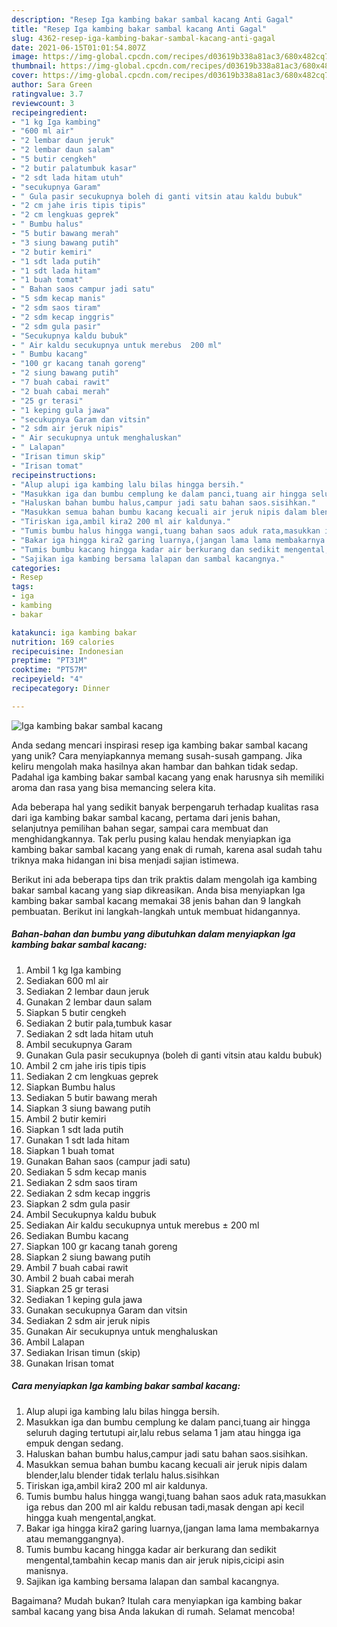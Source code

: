 ```yaml
---
description: "Resep Iga kambing bakar sambal kacang Anti Gagal"
title: "Resep Iga kambing bakar sambal kacang Anti Gagal"
slug: 4362-resep-iga-kambing-bakar-sambal-kacang-anti-gagal
date: 2021-06-15T01:01:54.807Z
image: https://img-global.cpcdn.com/recipes/d03619b338a81ac3/680x482cq70/iga-kambing-bakar-sambal-kacang-foto-resep-utama.jpg
thumbnail: https://img-global.cpcdn.com/recipes/d03619b338a81ac3/680x482cq70/iga-kambing-bakar-sambal-kacang-foto-resep-utama.jpg
cover: https://img-global.cpcdn.com/recipes/d03619b338a81ac3/680x482cq70/iga-kambing-bakar-sambal-kacang-foto-resep-utama.jpg
author: Sara Green
ratingvalue: 3.7
reviewcount: 3
recipeingredient:
- "1 kg Iga kambing"
- "600 ml air"
- "2 lembar daun jeruk"
- "2 lembar daun salam"
- "5 butir cengkeh"
- "2 butir palatumbuk kasar"
- "2 sdt lada hitam utuh"
- "secukupnya Garam"
- " Gula pasir secukupnya boleh di ganti vitsin atau kaldu bubuk"
- "2 cm jahe iris tipis tipis"
- "2 cm lengkuas geprek"
- " Bumbu halus"
- "5 butir bawang merah"
- "3 siung bawang putih"
- "2 butir kemiri"
- "1 sdt lada putih"
- "1 sdt lada hitam"
- "1 buah tomat"
- " Bahan saos campur jadi satu"
- "5 sdm kecap manis"
- "2 sdm saos tiram"
- "2 sdm kecap inggris"
- "2 sdm gula pasir"
- "Secukupnya kaldu bubuk"
- " Air kaldu secukupnya untuk merebus  200 ml"
- " Bumbu kacang"
- "100 gr kacang tanah goreng"
- "2 siung bawang putih"
- "7 buah cabai rawit"
- "2 buah cabai merah"
- "25 gr terasi"
- "1 keping gula jawa"
- "secukupnya Garam dan vitsin"
- "2 sdm air jeruk nipis"
- " Air secukupnya untuk menghaluskan"
- " Lalapan"
- "Irisan timun skip"
- "Irisan tomat"
recipeinstructions:
- "Alup alupi iga kambing lalu bilas hingga bersih."
- "Masukkan iga dan bumbu cemplung ke dalam panci,tuang air hingga seluruh daging tertutupi air,lalu rebus selama 1 jam atau hingga iga empuk dengan sedang."
- "Haluskan bahan bumbu halus,campur jadi satu bahan saos.sisihkan."
- "Masukkan semua bahan bumbu kacang kecuali air jeruk nipis dalam blender,lalu blender tidak terlalu halus.sisihkan"
- "Tiriskan iga,ambil kira2 200 ml air kaldunya."
- "Tumis bumbu halus hingga wangi,tuang bahan saos aduk rata,masukkan iga rebus dan 200 ml air kaldu rebusan tadi,masak dengan api kecil hingga kuah mengental,angkat."
- "Bakar iga hingga kira2 garing luarnya,(jangan lama lama membakarnya atau memanggangnya)."
- "Tumis bumbu kacang hingga kadar air berkurang dan sedikit mengental,tambahin kecap manis dan air jeruk nipis,cicipi asin manisnya."
- "Sajikan iga kambing bersama lalapan dan sambal kacangnya."
categories:
- Resep
tags:
- iga
- kambing
- bakar

katakunci: iga kambing bakar 
nutrition: 169 calories
recipecuisine: Indonesian
preptime: "PT31M"
cooktime: "PT57M"
recipeyield: "4"
recipecategory: Dinner

---
```



![Iga kambing bakar sambal kacang](https://img-global.cpcdn.com/recipes/d03619b338a81ac3/680x482cq70/iga-kambing-bakar-sambal-kacang-foto-resep-utama.jpg)

Anda sedang mencari inspirasi resep iga kambing bakar sambal kacang yang unik? Cara menyiapkannya memang susah-susah gampang. Jika keliru mengolah maka hasilnya akan hambar dan bahkan tidak sedap. Padahal iga kambing bakar sambal kacang yang enak harusnya sih memiliki aroma dan rasa yang bisa memancing selera kita.

Ada beberapa hal yang sedikit banyak berpengaruh terhadap kualitas rasa dari iga kambing bakar sambal kacang, pertama dari jenis bahan, selanjutnya pemilihan bahan segar, sampai cara membuat dan menghidangkannya. Tak perlu pusing kalau hendak menyiapkan iga kambing bakar sambal kacang yang enak di rumah, karena asal sudah tahu triknya maka hidangan ini bisa menjadi sajian istimewa.




Berikut ini ada beberapa tips dan trik praktis dalam mengolah iga kambing bakar sambal kacang yang siap dikreasikan. Anda bisa menyiapkan Iga kambing bakar sambal kacang memakai 38 jenis bahan dan 9 langkah pembuatan. Berikut ini langkah-langkah untuk membuat hidangannya.

<!--inarticleads1-->

##### Bahan-bahan dan bumbu yang dibutuhkan dalam menyiapkan Iga kambing bakar sambal kacang:

1. Ambil 1 kg Iga kambing
1. Sediakan 600 ml air
1. Sediakan 2 lembar daun jeruk
1. Gunakan 2 lembar daun salam
1. Siapkan 5 butir cengkeh
1. Sediakan 2 butir pala,tumbuk kasar
1. Sediakan 2 sdt lada hitam utuh
1. Ambil secukupnya Garam
1. Gunakan  Gula pasir secukupnya (boleh di ganti vitsin atau kaldu bubuk)
1. Ambil 2 cm jahe iris tipis tipis
1. Sediakan 2 cm lengkuas geprek
1. Siapkan  Bumbu halus
1. Sediakan 5 butir bawang merah
1. Siapkan 3 siung bawang putih
1. Ambil 2 butir kemiri
1. Siapkan 1 sdt lada putih
1. Gunakan 1 sdt lada hitam
1. Siapkan 1 buah tomat
1. Gunakan  Bahan saos (campur jadi satu)
1. Sediakan 5 sdm kecap manis
1. Sediakan 2 sdm saos tiram
1. Sediakan 2 sdm kecap inggris
1. Siapkan 2 sdm gula pasir
1. Ambil Secukupnya kaldu bubuk
1. Sediakan  Air kaldu secukupnya untuk merebus ± 200 ml
1. Sediakan  Bumbu kacang
1. Siapkan 100 gr kacang tanah goreng
1. Siapkan 2 siung bawang putih
1. Ambil 7 buah cabai rawit
1. Ambil 2 buah cabai merah
1. Siapkan 25 gr terasi
1. Sediakan 1 keping gula jawa
1. Gunakan secukupnya Garam dan vitsin
1. Sediakan 2 sdm air jeruk nipis
1. Gunakan  Air secukupnya untuk menghaluskan
1. Ambil  Lalapan
1. Sediakan Irisan timun (skip)
1. Gunakan Irisan tomat




<!--inarticleads2-->

##### Cara menyiapkan Iga kambing bakar sambal kacang:

1. Alup alupi iga kambing lalu bilas hingga bersih.
1. Masukkan iga dan bumbu cemplung ke dalam panci,tuang air hingga seluruh daging tertutupi air,lalu rebus selama 1 jam atau hingga iga empuk dengan sedang.
1. Haluskan bahan bumbu halus,campur jadi satu bahan saos.sisihkan.
1. Masukkan semua bahan bumbu kacang kecuali air jeruk nipis dalam blender,lalu blender tidak terlalu halus.sisihkan
1. Tiriskan iga,ambil kira2 200 ml air kaldunya.
1. Tumis bumbu halus hingga wangi,tuang bahan saos aduk rata,masukkan iga rebus dan 200 ml air kaldu rebusan tadi,masak dengan api kecil hingga kuah mengental,angkat.
1. Bakar iga hingga kira2 garing luarnya,(jangan lama lama membakarnya atau memanggangnya).
1. Tumis bumbu kacang hingga kadar air berkurang dan sedikit mengental,tambahin kecap manis dan air jeruk nipis,cicipi asin manisnya.
1. Sajikan iga kambing bersama lalapan dan sambal kacangnya.




Bagaimana? Mudah bukan? Itulah cara menyiapkan iga kambing bakar sambal kacang yang bisa Anda lakukan di rumah. Selamat mencoba!
